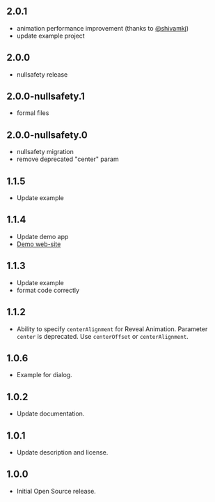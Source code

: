 ## 2.0.1

* animation performance improvement (thanks to [@shivamkj](https://github.com/shivamkj))
* update example project

## 2.0.0

* nullsafety release

## 2.0.0-nullsafety.1

* formal files

## 2.0.0-nullsafety.0

* nullsafety migration
* remove deprecated "center" param

## 1.1.5

* Update example

## 1.1.4

* Update demo app
* [Demo web-site](https://qwert2603.github.io/circular_reveal_animation/)

## 1.1.3

* Update example
* format code correctly

## 1.1.2

* Ability to specify `centerAlignment` for Reveal Animation.
Parameter `center` is deprecated. Use `centerOffset` or `centerAlignment`.

## 1.0.6

* Example for dialog.

## 1.0.2

* Update documentation.

## 1.0.1

* Update description and license.

## 1.0.0

* Initial Open Source release.